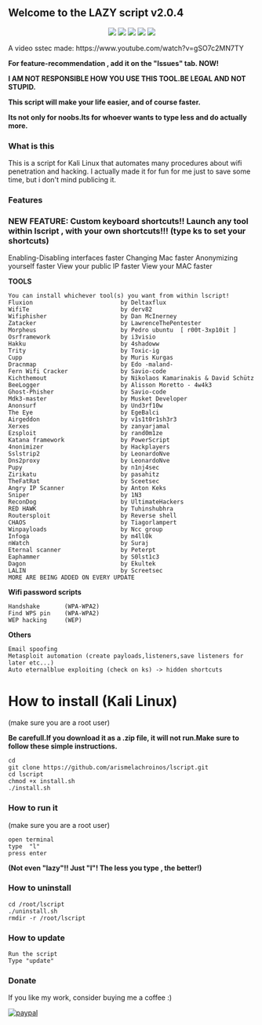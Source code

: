 ## Welcome to the LAZY script  v2.0.4
<p align="center">
<img src="https://i.imgur.com/yppDJcY.png"/>
<img src="https://i.imgur.com/jAbzXMU.png"/>
<img src="https://i.imgur.com/gkXGMkk.png"/>
<img src="https://i.imgur.com/onqxQJ0.png"/>
<img src="https://i.imgur.com/km9iAjv.png"/>
</p>
A video sstec made: https://www.youtube.com/watch?v=gSO7c2MN7TY

**For feature-recommendation , add it on the "Issues" tab. NOW!**

**I AM NOT RESPONSIBLE HOW YOU USE THIS TOOL.BE LEGAL AND NOT STUPID.**

**This script will make your life easier, and of course faster.**

**Its not only for noobs.Its for whoever wants to type less and do actually more.**

### What is this
This is a script for Kali Linux that automates many procedures about wifi penetration and hacking.
I actually made it for fun for me just to save some time, but i don't mind publicing it.

### Features

   ### NEW FEATURE: Custom keyboard shortcuts!! Launch any tool within lscript , with your own shortcuts!!! (type ks to set your shortcuts)
	
Enabling-Disabling interfaces faster
Changing Mac faster
Anonymizing yourself faster
View your public IP faster
View your MAC faster
	
**TOOLS**

	You can install whichever tool(s) you want from within lscript! 
	Fluxion                         by Deltaxflux
	WifiTe                          by derv82
	Wifiphisher                     by Dan McInerney
	Zatacker                        by LawrenceThePentester
	Morpheus                        by Pedro ubuntu  [ r00t-3xp10it ]
	Osrframework                    by i3visio
	Hakku                           by 4shadoww
	Trity                           by Toxic-ig
	Cupp                            by Muris Kurgas
	Dracnmap                        by Edo -maland-
	Fern Wifi Cracker               by Savio-code
	Kichthemout                     by Nikolaos Kamarinakis & David Schütz
	BeeLogger                       by Alisson Moretto - 4w4k3
	Ghost-Phisher                   by Savio-code
	Mdk3-master                     by Musket Developer
	Anonsurf                        by Und3rf10w
	The Eye                         by EgeBalci
	Airgeddon                       by v1s1t0r1sh3r3
	Xerxes                          by zanyarjamal
	Ezsploit                        by rand0m1ze
	Katana framework                by PowerScript
	4nonimizer                      by Hackplayers
	Sslstrip2                       by LeonardoNve
	Dns2proxy                       by LeonardoNve
	Pupy                            by n1nj4sec
	Zirikatu                        by pasahitz
	TheFatRat                       by Sceetsec
	Angry IP Scanner                by Anton Keks
	Sniper                          by 1N3
	ReconDog                        by UltimateHackers
	RED HAWK                        by Tuhinshubhra
	Routersploit                    by Reverse shell
	CHAOS                           by Tiagorlampert
	Winpayloads                     by Ncc group 
	Infoga                          by m4ll0k
	nWatch                          by Suraj
	Eternal scanner                 by Peterpt
	Eaphammer                       by S0lst1c3
	Dagon                           by Ekultek
	LALIN                           by Screetsec
	MORE ARE BEING ADDED ON EVERY UPDATE
	
**Wifi password scripts**

	Handshake       (WPA-WPA2)
	Find WPS pin    (WPA-WPA2)
	WEP hacking     (WEP)    
	
**Others**

	Email spoofing
	Metasploit automation (create payloads,listeners,save listeners for later etc...)
	Auto eternalblue exploiting (check on ks) -> hidden shortcuts
		
# How to install (Kali Linux)
(make sure you are a root user)

**Be carefull.If you download it as a .zip file, it will not run.Make sure to follow these simple instructions.**

```
cd
git clone https://github.com/arismelachroinos/lscript.git
cd lscript
chmod +x install.sh
./install.sh
```

### How to run it

(make sure you are a root user)

```
open terminal
type  "l"
press enter
```
**(Not even "lazy"!! Just "l"! The less you type , the better!)**

### How to uninstall
``` 
cd /root/lscript
./uninstall.sh
rmdir -r /root/lscript 
```

### How to update
``` 
Run the script
Type "update"
```

### Donate
If you like my work, consider buying me a coffee :)

[![paypal](https://www.paypalobjects.com/en_US/i/btn/btn_donateCC_LG.gif)](https://www.paypal.com/cgi-bin/webscr?cmd=_s-xclick&hosted_button_id=GC9RSY4CS6KAY)

